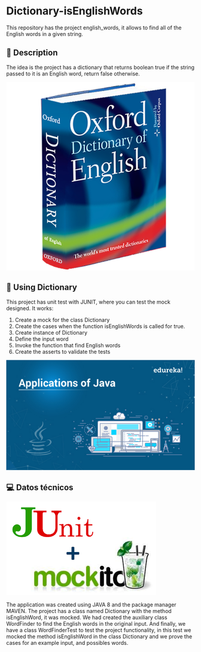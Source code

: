 # Dictionary-isEnglishWords
This repository has the project english_words, it allows to find all of the English words in a given string.


## 📝 Description
The idea is the project has a dictionary that returns boolean true if the string passed to it is an English word, return
false otherwise.

![](src/main/resources/dictionary.png)

## 🤖 Using Dictionary
This project has unit test with JUNIT, where you can test the mock designed. 
It works:
1. Create a mock for the class Dictionary
2. Create the cases when the function isEnglishWords is called for true.
3. Create instance of Dictionary
4. Define the input word
5. Invoke the function that find English words
6. Create the asserts to validate the tests

![](src/main/resources/use_java.jpg)

## 💻 Datos técnicos

![](src/main/resources/junit_mockito.png)

The application was created using JAVA 8 and the package manager MAVEN. The project has a class named Dictionary with the
method isEnglishWord, it was mocked. We had created the auxiliary class WordFinder to find the English words in the original
input. And finally, we have a class WordFinderTest to test the project functionality, in this test we mocked the method 
isEnglishWord in the class Dictionary and we prove the cases for an example input, and possibles words.